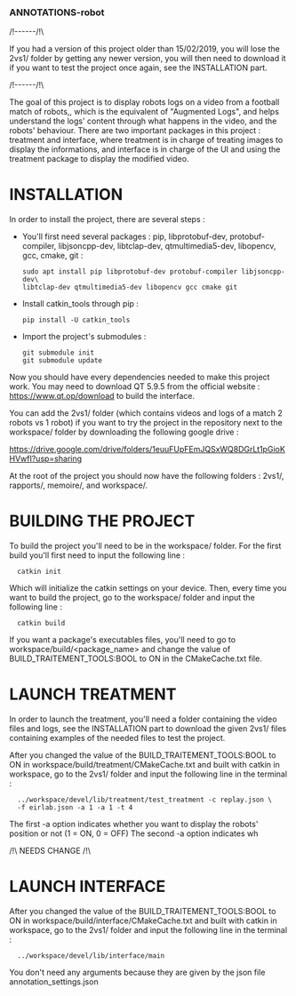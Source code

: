 ### ANNOTATIONS-robot

/!\------/!\

If you had a version of this project older than 15/02/2019, you will lose the
2vs1/ folder by getting any newer version, you will then need to download it
if you want to test the project once again, see the INSTALLATION part.

/!\------/!\

The goal of this project is to display robots logs on a video from a football
match of robots,, which is the equivalent of "Augmented Logs", and helps
understand the logs' content through what happens in the video, and the robots'
behaviour.
There are two important packages in this project : treatment and interface, where
treatment is in charge of treating images to display the informations, and
interface is in charge of the UI and using the treatment package to display the
modified video.

# INSTALLATION

In order to install the project, there are several steps :

- You'll first need several packages : pip, libprotobuf-dev, protobuf-compiler,
libjsoncpp-dev, libtclap-dev, qtmultimedia5-dev, libopencv, gcc, cmake, git :

      sudo apt install pip libprotobuf-dev protobuf-compiler libjsoncpp-dev\
      libtclap-dev qtmultimedia5-dev libopencv gcc cmake git

- Install catkin_tools through pip :

      pip install -U catkin_tools

- Import the project's submodules : 

      git submodule init
      git submodule update

Now you should have every dependencies needed to make this project work.
You may need to download QT 5.9.5 from the official website :
https://www.qt.op/download to build the interface.

You can add the 2vs1/ folder (which contains videos and logs of a match 2 robots
vs 1 robot) if you want to try the project in the repository next to the
workspace/ folder by downloading the following google drive :

https://drive.google.com/drive/folders/1euuFUpFEmJQSxWQ8DGrLt1pGioKHVwfI?usp=sharing

At the root of the project you should now have the following folders : 2vs1/,
rapports/, memoire/, and workspace/.


# BUILDING THE PROJECT

To build the project you'll need to be in the workspace/ folder.
For the first build you'll first need to input the following line :

      catkin init

Which will initialize the catkin settings on your device.
Then, every time you want to build the project, go to the workspace/ folder
and input the following line :

      catkin build

If you want a package's executables files, you'll need to go to
workspace/build/<package_name> and change the value of BUILD_TRAITEMENT_TOOLS:BOOL
to ON in the CMakeCache.txt file.

# LAUNCH TREATMENT

In order to launch the treatment, you'll need a folder containing the video
files and logs, see the INSTALLATION part to download the given 2vs1/ files
containing examples of the needed files to test the project.

After you changed the value of the BUILD_TRAITEMENT_TOOLS:BOOL to ON in
workspace/build/treatment/CMakeCache.txt and built with catkin in workspace,
go to the 2vs1/ folder and input the following line in the terminal :

      ../workspace/devel/lib/treatment/test_treatment -c replay.json \
      -f eirlab.json -a 1 -a 1 -t 4

The first -a option indicates  whether you want to display the robots' position
or not (1 = ON, 0 = OFF)
The second -a option indicates wh

/!\ NEEDS CHANGE /!\


# LAUNCH INTERFACE

After you changed the value of the BUILD_TRAITEMENT_TOOLS:BOOL to ON in
workspace/build/interface/CMakeCache.txt and built with catkin in workspace,
go to the 2vs1/ folder and input the following line in the terminal :

      ../workspace/devel/lib/interface/main

You don't need any arguments because they are given by the json file
annotation_settings.json
